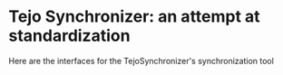 # Tejo Synchronizer: an attempt at standardization

Here are the interfaces for the TejoSynchronizer's synchronization tool
